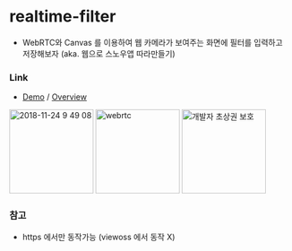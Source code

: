 # realtime-filter
- WebRTC와 Canvas 를 이용하여 웹 카메라가 보여주는 화면에 필터를 입력하고 저장해보자 (aka. 웹으로 스노우앱 따라만들기)

### Link
- [Demo](https://pages.oss.navercorp.com/ApolloFE/realtime-filter/dist/index.html) / [Overview]()

<img height="150" alt="2018-11-24 9 49 08" src="https://media.oss.navercorp.com/user/237/files/9f3fbc46-f4c1-11e8-8dfa-af0d10587258">

<img height="150" alt="webrtc" src="https://media.oss.navercorp.com/user/237/files/266aa23a-f4cc-11e8-9879-4ed91f9a3314">

<img height="150" alt="개발자 초상권 보호" src="https://media.oss.navercorp.com/user/237/files/44c74b50-f4d8-11e8-865c-77cbbdfdf8f3">

### 참고
- https 에서만 동작가능 (viewoss 에서 동작 X)

